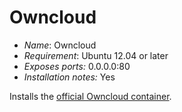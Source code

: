 # Owncloud

* *Name*: Owncloud
* *Requirement*: Ubuntu 12.04 or later
* *Exposes ports:* 0.0.0.0:80
* *Installation notes:* Yes

Installs the [official Owncloud container](https://hub.docker.com/_/owncloud/).

